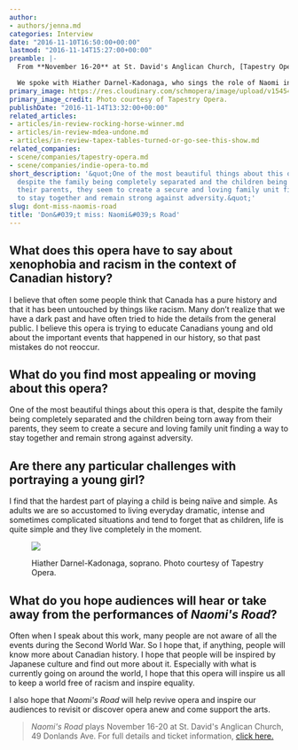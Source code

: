 ```yaml
---
author:
- authors/jenna.md
categories: Interview
date: "2016-11-10T16:50:00+00:00"
lastmod: "2016-11-14T15:27:00+00:00"
preamble: |-
  From **November 16-20** at St. David's Anglican Church, [Tapestry Opera](/scene/companies/tapestry-opera/) presents [*Naomi's Road*](https://tapestryopera.com/naomis-road/), by Ramona Luengen and Ann Hodges, based on the novel by Joy Kogawa. Set in Vancouver during WWII, the opera tells the story of Japanese-Canadian Naomi, a young girl who journeys to an internment camp in British Columbia. It recalls muted events in Canadian history, and Tapestry Opera's Michael Hidetoshi Mori directs.

  We spoke with Hiather Darnel-Kadonaga, who sings the role of Naomi in this [Tapestry Opera production](https://tapestryopera.com/naomis-road/).
primary_image: https://res.cloudinary.com/schmopera/image/upload/v1545409169/media/webhook-uploads/1478796772250/2016-11-10---Young-Naomi_Hiather-Darnel-Kadonaga.jpg.jpg
primary_image_credit: Photo courtesy of Tapestry Opera.
publishDate: "2016-11-14T13:32:00+00:00"
related_articles:
- articles/in-review-rocking-horse-winner.md
- articles/in-review-mdea-undone.md
- articles/in-review-tapex-tables-turned-or-go-see-this-show.md
related_companies:
- scene/companies/tapestry-opera.md
- scene/companies/indie-opera-to.md
short_description: '&quot;One of the most beautiful things about this opera is that,
  despite the family being completely separated and the children being torn away from
  their parents, they seem to create a secure and loving family unit finding a way
  to stay together and remain strong against adversity.&quot;'
slug: dont-miss-naomis-road
title: 'Don&#039;t miss: Naomi&#039;s Road'
---
```


## What does this opera have to say about xenophobia and racism in the context of Canadian history?
 
I believe that often some people think that Canada has a pure history and that it has been untouched by things like racism. Many don’t realize that we have a dark past and have often tried to hide the details from the general public. I believe this opera is trying to educate Canadians young and old about the important events that happened in our history, so that past mistakes do not reoccur.  
 
## What do you find most appealing or moving about this opera?
 
One of the most beautiful things about this opera is that, despite the family being completely separated and the children being torn away from their parents, they seem to create a secure and loving family unit finding a way to stay together and remain strong against adversity.
 
## Are there any particular challenges with portraying a young girl?
 
I find that the hardest part of playing a child is being naïve and simple.  As adults we are so accustomed to living everyday dramatic, intense and sometimes complicated situations and tend to forget that as children, life is quite simple and they live completely in the moment.

<figure data-type="image">

![](https://res.cloudinary.com/schmopera/image/upload/v1545409169/media/webhook-uploads/1479044867875/2016-11-12---Hiather-Darnel-Kadonaga.jpg.jpg)
<figcaption>Hiather Darnel-Kadonaga, soprano. Photo courtesy of Tapestry Opera.</figcaption>
</figure>
 
## What do you hope audiences will hear or take away from the performances of *Naomi's Road*?
 
Often when I speak about this work, many people are not aware of all the events during the Second World War.  So I hope that, if anything, people will know more about Canadian history.  I hope that people will be inspired by Japanese culture and find out more about it. Especially with what is currently going on around the world, I hope that this opera will inspire us all to keep a world free of racism and inspire equality.  
 
I also hope that *Naomi's Road* will help revive opera and inspire our audiences to revisit or discover opera anew and come support the arts.

>*Naomi's Road* plays November 16-20 at St. David's Anglican Church, 49 Donlands Ave. For full details and ticket information, [click here.](https://tapestryopera.com/naomis-road/)
